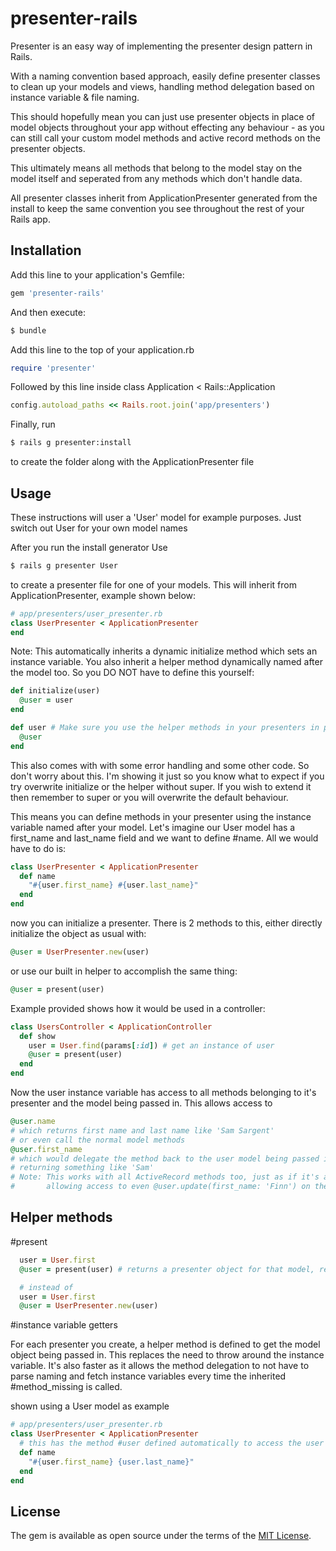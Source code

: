 # presenter-rails

  Presenter is an easy way of implementing the presenter design pattern in Rails.

  With a naming convention based approach, easily define presenter classes to clean up
  your models and views, handling method delegation based on instance variable & file naming.

  This should hopefully mean you can just use presenter objects in place of model objects
  throughout your app without effecting any behaviour - as you can still call your custom model
  methods and active record methods on the presenter objects.

  This ultimately means all methods that belong to the model stay on the model itself
  and seperated from any methods which don't handle data.

  All presenter classes inherit from ApplicationPresenter generated from the install to keep the same
  convention you see throughout the rest of your Rails app.

## Installation
Add this line to your application's Gemfile:

```ruby
gem 'presenter-rails'
```

And then execute:
```bash
$ bundle
```

Add this line to the top of your application.rb
```ruby
require 'presenter'
```

Followed by this line inside class Application < Rails::Application
```ruby
config.autoload_paths << Rails.root.join('app/presenters')
```

Finally, run
```bash
$ rails g presenter:install
```
to create the folder along with the ApplicationPresenter file

## Usage

These instructions will user a 'User' model for example purposes. Just switch out User for your own model names

After you run the install generator
Use
```bash
$ rails g presenter User
```

to create a presenter file for one of your models. This will inherit from ApplicationPresenter, example shown below:
```ruby
# app/presenters/user_presenter.rb
class UserPresenter < ApplicationPresenter
end
```

Note: This automatically inherits a dynamic initialize method which sets an instance variable. You also inherit a helper method dynamically named after the model too. 
So you DO NOT have to define this yourself:
```ruby
def initialize(user)
  @user = user
end

def user # Make sure you use the helper methods in your presenters in place of the instance variable.
  @user
end
```

This also comes with with some error handling and some other code. So don't worry about this.
I'm showing it just so you know what to expect if you try overwrite initialize or the helper without super. If you wish to extend it
then remember to super or you will overwrite the default behaviour.

This means you can define methods in your presenter using the instance variable named after your model.
Let's imagine our User model has a first_name and last_name field and we want to define #name. All we would have to do is:
```ruby
class UserPresenter < ApplicationPresenter
  def name
    "#{user.first_name} #{user.last_name}"
  end
end
```

now you can initialize a presenter. There is 2 methods to this, either directly initialize the object as usual with:
```ruby
@user = UserPresenter.new(user)
```
or use our built in helper to accomplish the same thing:
```ruby
@user = present(user)
```

Example provided shows how it would be used in a controller:
```ruby
class UsersController < ApplicationController
  def show
    user = User.find(params[:id]) # get an instance of user
    @user = present(user)
  end
end
```

Now the user instance variable has access to all methods belonging to it's presenter and the model being passed in.
This allows access to
```ruby
@user.name
# which returns first name and last name like 'Sam Sargent'
# or even call the normal model methods
@user.first_name
# which would delegate the method back to the user model being passed into the present helper
# returning something like 'Sam'
# Note: This works with all ActiveRecord methods too, just as if it's an object of the ActiveRecord class User
#       allowing access to even @user.update(first_name: 'Finn') on the presenter object
```

## Helper methods

#present

```ruby
  user = User.first
  @user = present(user) # returns a presenter object for that model, replacing need to initialize with #new

  # instead of
  user = User.first
  @user = UserPresenter.new(user)
```

#instance variable getters

For each presenter you create, a helper method is defined to get the model object being passed in. This replaces the need to throw around
the instance variable. It's also faster as it allows the method delegation to not have to parse naming and fetch instance variables every time the inherited #method_missing is called.

shown using a User model as example
```ruby
# app/presenters/user_presenter.rb
class UserPresenter < ApplicationPresenter
  # this has the method #user defined automatically to access the user object being passed in to the presenter
  def name
    "#{user.first_name} {user.last_name}"
  end
end
```

## License
The gem is available as open source under the terms of the [MIT License](http://opensource.org/licenses/MIT).
